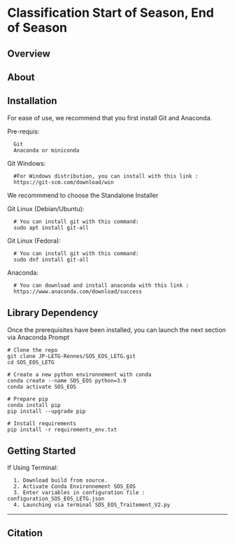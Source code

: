 Classification Start of Season, End of Season
======

Overview
-----


About
-------------------------


Installation
-------------

For ease of use, we recommend that you first install Git and Anaconda.

Pre-requis:

      Git
      Anaconda or miniconda

Git Windows:

      #For Windows distribution, you can install with this link :
      https://git-scm.com/download/win
We recommmend to choose the Standalone Installer

Git Linux (Debian/Ubuntu):

      # You can install git with this command:
      sudo apt install git-all
      
Git Linux (Fedora):
      
      # You can install git with this command:
      sudo dnf install git-all

Anaconda: 

      # You can download and install anaconda with this link :
      https://www.anaconda.com/download/success

Library Dependency
---------------
Once the prerequisites have been installed, you can launch the next section via Anaconda Prompt

```
# Clone the repo
git clone JP-LETG-Rennes/SOS_EOS_LETG.git
cd SOS_EOS_LETG

# Create a new python environnement with conda  
conda create --name SOS_EOS python=3.9
conda activate SOS_EOS

# Prepare pip
conda install pip
pip install --upgrade pip

# Install requirements
pip install -r requirements_env.txt

```

Getting Started
---------------
If Using Terminal:

      1. Download build from source. 
      2. Activate Conda Environnement SOS_EOS
      3. Enter variables in configuration file : configuration_SOS_EOS_LETG.json
      4. Launching via terminal SOS_EOS_Traitement_V2.py

     
-------------

Citation
---------




